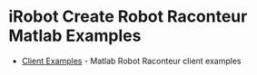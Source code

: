 # iRobot Create Robot Raconteur Matlab Examples

- [Client Examples](client) - Matlab Robot Raconteur client examples
